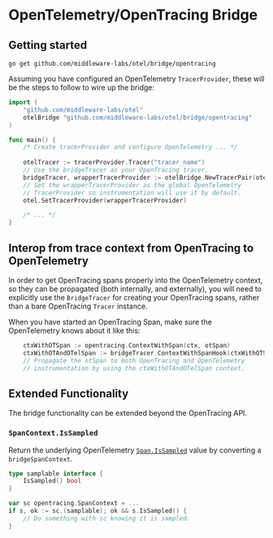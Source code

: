 # OpenTelemetry/OpenTracing Bridge

## Getting started

`go get github.com/middleware-labs/otel/bridge/opentracing`

Assuming you have configured an OpenTelemetry `TracerProvider`, these will be the steps to follow to wire up the bridge:

```go
import (
	"github.com/middleware-labs/otel"
	otelBridge "github.com/middleware-labs/otel/bridge/opentracing"
)

func main() {
	/* Create tracerProvider and configure OpenTelemetry ... */
	
	otelTracer := tracerProvider.Tracer("tracer_name")
	// Use the bridgeTracer as your OpenTracing tracer.
	bridgeTracer, wrapperTracerProvider := otelBridge.NewTracerPair(otelTracer)
	// Set the wrapperTracerProvider as the global OpenTelemetry
	// TracerProvider so instrumentation will use it by default.
	otel.SetTracerProvider(wrapperTracerProvider)

	/* ... */
}
```

## Interop from trace context from OpenTracing to OpenTelemetry

In order to get OpenTracing spans properly into the OpenTelemetry context, so they can be propagated (both internally, and externally), you will need to explicitly use the `BridgeTracer` for creating your OpenTracing spans, rather than a bare OpenTracing `Tracer` instance.

When you have started an OpenTracing Span, make sure the OpenTelemetry knows about it like this:

```go
	ctxWithOTSpan := opentracing.ContextWithSpan(ctx, otSpan)
	ctxWithOTAndOTelSpan := bridgeTracer.ContextWithSpanHook(ctxWithOTSpan, otSpan)
	// Propagate the otSpan to both OpenTracing and OpenTelemetry
	// instrumentation by using the ctxWithOTAndOTelSpan context.
```

## Extended Functionality

The bridge functionality can be extended beyond the OpenTracing API.

### `SpanContext.IsSampled`

Return the underlying OpenTelemetry [`Span.IsSampled`](https://pkg.go.dev/github.com/middleware-labs/otel/trace#SpanContext.IsSampled) value by converting a `bridgeSpanContext`.

```go
type samplable interface {
	IsSampled() bool
}

var sc opentracing.SpanContext = ...
if s, ok := sc.(samplable); ok && s.IsSampled() {
	// Do something with sc knowing it is sampled.
}
```
